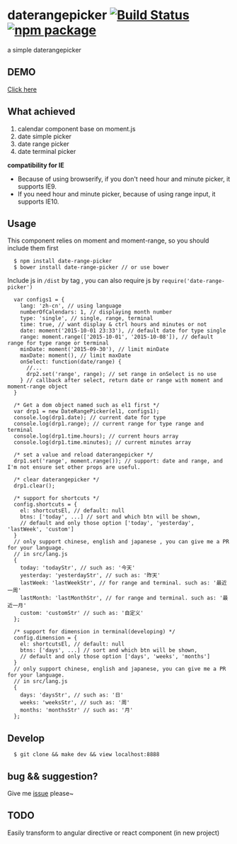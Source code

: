 daterangepicker [![Build Status](https://travis-ci.org/ElemeFE/daterangepicker.svg)](https://travis-ci.org/ElemeFE/daterangepicker) [![npm package](https://img.shields.io/npm/v/date-range-picker.svg)](https://www.npmjs.com/package/date-range-picker)
=========
a simple daterangepicker

## DEMO
[Click here](http://elemefe.github.io/daterangepicker/)

## What achieved 
1. calendar component base on moment.js
2. date simple picker
3. date range picker
4. date terminal picker

**compatibility for IE**

* Because of using browserify, if you don't need hour and minute picker, it supports IE9.
* If you need hour and minute picker, because of using range input, it supports IE10.

## Usage

This component relies on moment and moment-range, so you should include them first

      $ npm install date-range-picker
      $ bower install date-range-picker // or use bower

Include js in `/dist` by tag , you can also require js by `require('date-range-picker')`


      var configs1 = {
        lang: 'zh-cn', // using language
        numberOfCalendars: 1, // displaying month number
        type: 'single', // single, range, terminal
        time: true, // want display & ctrl hours and minutes or not
        date: moment('2015-10-01 23:33'), // default date for type single
        range: moment.range(['2015-10-01', '2015-10-08']), // default range for type range or terminal
        minDate: moment('2015-09-30'), // limit minDate
        maxDate: moment(), // limit maxDate
        onSelect: function(date/range) {
          //...
          drp2.set('range', range); // set range in onSelect is no use
        } // callback after select, return date or range with moment and moment-range object
      }

      /* Get a dom object named such as el1 first */
      var drp1 = new DateRangePicker(el1, configs1);
      console.log(drp1.date); // current date for type
      console.log(drp1.range); // current range for type range and terminal
      console.log(drp1.time.hours); // current hours array
      console.log(drp1.time.minutes); // current minutes array

      /* set a value and reload daterangepicker */
      drp1.set('range', moment.range()); // support: date and range, and I'm not ensure set other props are useful. 
      
      /* clear daterangepicker */
      drp1.clear();

      /* support for shortcuts */
      config.shortcuts = {
        el: shortcutsEl, // default: null
        btns: ['today', ...] // sort and which btn will be shown, 
        // default and only those option ['today', 'yesterday', 'lastWeek', 'custom']
      }
      // only support chinese, english and japanese , you can give me a PR for your language.
      // in src/lang.js
      {
        today: 'todayStr', // such as: '今天'
        yesterday: 'yesterdayStr', // such as: '昨天'
        lastWeek: 'lastWeekStr', // for range and terminal. such as: '最近一周'
        lastMonth: 'lastMonthStr', // for range and terminal. such as: '最近一月'
        custom: 'customStr' // such as: '自定义'
      };

      /* support for dimension in terminal(developing) */
      config.dimension = {
        el: shortcutsEl, // default: null
        btns: ['days', ...] // sort and which btn will be shown, 
        // default and only those option ['days', 'weeks', 'months']
      }
      // only support chinese, english and japanese, you can give me a PR for your language.
      // in src/lang.js
      {
        days: 'daysStr', // such as: '日'
        weeks: 'weeksStr', // such as: '周'
        months: 'monthsStr' // such as: '月'
      };


## Develop

      $ git clone && make dev && view localhost:8888

## bug && suggestion?
Give me [issue](https://github.com/ElemeFE/daterangepicker/issues/new) please~

## TODO

Easily transform to angular directive or react component (in new project)
